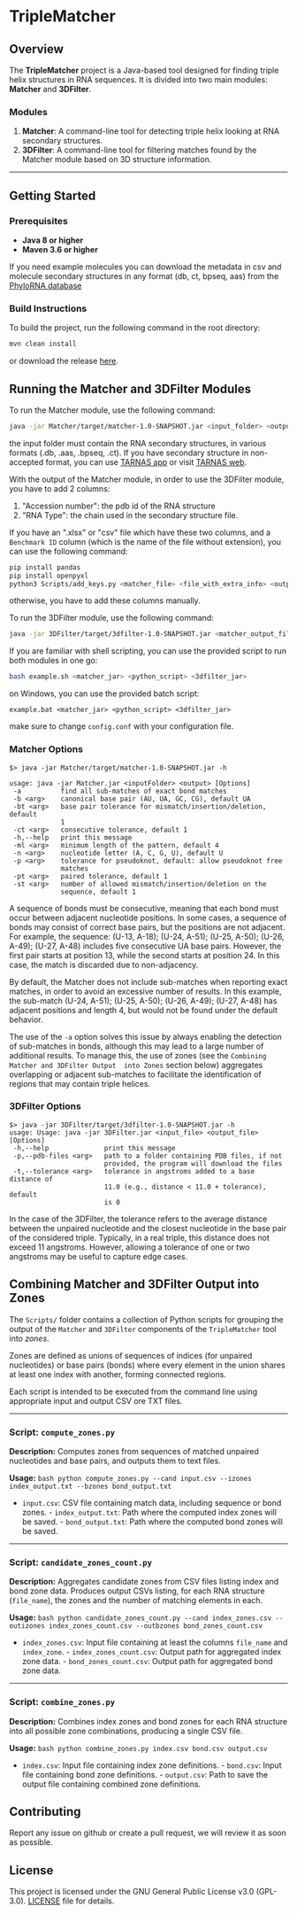 # TripleMatcher

## Overview
The **TripleMatcher** project is a Java-based tool designed for finding triple helix structures in RNA sequences.
It is divided into two main modules: **Matcher** and **3DFilter**.
### Modules
1. **Matcher**: A command-line tool for detecting triple helix looking at RNA secondary structures.
2. **3DFilter**: A command-line tool for filtering matches found by the Matcher module based on 3D structure information.
---

## Getting Started

### Prerequisites
- **Java 8 or higher**
- **Maven 3.6 or higher**

If you need example molecules you can download the metadata in csv and molecule secondary structures in any format (db, ct, bpseq, aas) from the [PhyloRNA database](https://bdslab.unicam.it/phylorna)
### Build Instructions
To build the project, run the following command in the root directory:
```bash
mvn clean install
```
or download the release [here](https://github.com/bdslab/triplematcher/releases/latest).

## Running the Matcher and 3DFilter Modules

To run the Matcher module, use the following command:
```bash
java -jar Matcher/target/matcher-1.0-SNAPSHOT.jar <input_folder> <output_file>
```
the input folder must contain the RNA secondary structures, in various formats (.db, .aas, .bpseq, .ct).
If you have secondary structure in non-accepted format, you can use [TARNAS app](https://github.com/bdslab/TARNAS/releases/latest) or visit [TARNAS web](https://bdslab.unicam.it/tarnas).

With the output of the Matcher module, in order to use the 3DFilter module, you have to add 2 columns:
1. "Accession number": the pdb id of the RNA structure
2. "RNA Type": the chain used in the secondary structure file.

If you have an ".xlsx" or "csv" file which have these two columns, and a `Benchmark ID` column (which is the name of the file without extension), you can use the following command:
```bash
pip install pandas
pip install openpyxl
python3 Scripts/add_keys.py <matcher_file> <file_with_extra_info> <output_file>
```
otherwise, you have to add these columns manually.

To run the 3DFilter module, use the following command:
```bash
java -jar 3DFilter/target/3dfilter-1.0-SNAPSHOT.jar <matcher_output_file> <output_file>
```

If you are familiar with shell scripting, you can use the provided script to run both modules in one go:
```bash
bash example.sh <matcher_jar> <python_script> <3dfilter_jar>
```
on Windows, you can use the provided batch script:
```batch
example.bat <matcher_jar> <python_script> <3dfilter_jar>
```
make sure to change `config.conf` with your configuration file.

### Matcher Options
```aiignore
$> java -jar Matcher/target/matcher-1.0-SNAPSHOT.jar -h 

usage: java -jar Matcher.jar <inputFolder> <output> [Options]
 -a          find all sub-matches of exact bond matches
 -b <arg>    canonical base pair (AU, UA, GC, CG), default UA
 -bt <arg>   base pair tolerance for mismatch/insertion/deletion, default
             1
 -ct <arg>   consecutive tolerance, default 1
 -h,--help   print this message
 -ml <arg>   minimum length of the pattern, default 4
 -n <arg>    nucleotide letter (A, C, G, U), default U
 -p <arg>    tolerance for pseudoknot, default: allow pseudoknot free
             matches
 -pt <arg>   paired tolerance, default 1
 -st <arg>   number of allowed mismatch/insertion/deletion on the
             sequence, default 1

```
A sequence of bonds must be consecutive, meaning that each bond must occur between 
adjacent nucleotide positions. In some cases, a sequence of bonds may consist of 
correct base pairs, but the positions are not adjacent.
For example, the sequence:
(U-13, A-18); (U-24, A-51); (U-25, A-50); (U-26, A-49); (U-27, A-48)
includes five consecutive UA base pairs. However, the first pair starts at 
position 13, while the second starts at position 24. In this case, the match is 
discarded due to non-adjacency.

By default, the Matcher does not include sub-matches when reporting exact matches, 
in order to avoid an excessive number of results.
In this example, the sub-match
(U-24, A-51); (U-25, A-50); (U-26, A-49); (U-27, A-48)
has adjacent positions and length 4, but would not be found under the default 
behavior.

The use of the `-a` option solves this issue by always enabling the detection of 
sub-matches in bonds, although this may lead to a large number of additional results. 
To manage this, the use of zones (see the `Combining Matcher and 3DFilter Output 
into Zones` section below) aggregates 
overlapping or adjacent sub-matches to facilitate the identification of regions 
that may contain triple helices.

### 3DFilter Options
```aiignore
$> java -jar 3DFilter/target/3dfilter-1.0-SNAPSHOT.jar -h
usage: Usage: java -jar 3DFilter.jar <input_file> <output_file> [Options]
 -h,--help              print this message
 -p,--pdb-files <arg>   path to a folder containing PDB files, if not
                        provided, the program will download the files
 -t,--tolerance <arg>   tolerance in angstroms added to a base distance of
                        11.0 (e.g., distance < 11.0 + tolerance), default
                        is 0
```

In the case of the 3DFilter, the tolerance refers to the average distance between the 
unpaired nucleotide and the closest nucleotide in the base pair of the considered 
triple.
Typically, in a real triple, this distance does not exceed 11 angstroms. However, 
allowing a tolerance of one or two angstroms may be useful to capture edge cases.

## Combining Matcher and 3DFilter Output into Zones

The `Scripts/` folder contains a collection of Python scripts for grouping the
output of the `Matcher` and `3DFilter` components of the `TripleMatcher` tool
into *zones*.

Zones are defined as unions of sequences of indices (for unpaired nucleotides)
or base pairs (bonds) where every element in the union shares at least one
index with another, forming connected regions.

Each script is intended to be executed from the command line using appropriate
input and output CSV ore TXT files.

---

### Script: `compute_zones.py`

**Description:** Computes zones from sequences of matched unpaired nucleotides
and base pairs, and outputs them to text files.

**Usage:** ```bash python compute_zones.py --cand input.csv --izones
index_output.txt --bzones bond_output.txt ```

- `input.csv`: CSV file containing match data, including sequence or bond
  zones. - `index_output.txt`: Path where the computed index zones will be
  saved. - `bond_output.txt`: Path where the computed bond zones will be saved.

---

### Script: `candidate_zones_count.py`

**Description:** Aggregates candidate zones from CSV files listing index and
bond zone data. Produces output CSVs listing, for each RNA structure
(`file_name`), the zones and the number of matching elements in each.

**Usage:** ```bash python candidate_zones_count.py --cand index_zones.csv
--outizones index_zones_count.csv --outbzones bond_zones_count.csv ```

- `index_zones.csv`: Input file containing at least the columns `file_name`
  and `index_zone`. - `index_zones_count.csv`: Output path for aggregated index
  zone data. - `bond_zones_count.csv`: Output path for aggregated bond zone
  data.

---

### Script: `combine_zones.py`

**Description:** Combines index zones and bond zones for each RNA structure
into all possible zone combinations, producing a single CSV file.

**Usage:** ```bash python combine_zones.py index.csv bond.csv output.csv ```

- `index.csv`: Input file containing index zone definitions. - `bond.csv`:
  Input file containing bond zone definitions. - `output.csv`: Path to save the
  output file containing combined zone definitions.


## Contributing
Report any issue on github or create a pull request, we will review it as soon as possible.

## License
This project is licensed under the GNU General Public License v3.0 (GPL-3.0).
[LICENSE](LICENSE) file for details.



